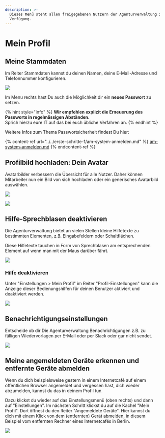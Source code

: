 ```yaml
---
description: >-
  Dieses Menü steht allen freigegebenen Nutzern der Agenturverwaltung zur
  Verfügung.
---
```


# Mein Profil

## Meine Stammdaten

Im Reiter Stammdaten kannst du deinen Namen, deine E-Mail-Adresse und Telefonnummer konfigurieren.

![](../../.gitbook/assets/bildschirmfoto-2020-03-08-um-13.11.16.png)

Im Menu rechts hast Du auch die Möglichkeit dir ein **neues Passwort** zu setzen.&#x20;

{% hint style="info" %}
**Wir empfehlen explizit die Erneuerung des Passworts in regelmässigen Abständen**. \
Sprich hierzu eure IT auf das bei euch übliche Verfahren an.
{% endhint %}

Weitere Infos zum Thema Passwortsicherheit findest Du hier:

{% content-ref url="../../erste-schritte-1/am-system-anmelden.md" %}
[am-system-anmelden.md](../../erste-schritte-1/am-system-anmelden.md)
{% endcontent-ref %}

## Profilbild hochladen: Dein Avatar

Avatarbilder verbessern die Übersicht für alle Nutzer. Daher können Mitarbeiter nun ein Bild von sich hochladen oder ein generisches Avatarbild auswählen.

![](../../.gitbook/assets/bildschirmfoto-2020-03-08-um-13.11.48.png)

![](broken-reference)

## Hilfe-Sprechblasen deaktivieren

Die Agenturverwaltung bietet an vielen Stellen kleine Hilfetexte zu bestimmten Elementen, z.B. Eingabefeldern oder Schaltflächen.

Diese Hilfetexte tauchen in Form von Sprechblasen am entsprechenden Element auf wenn man mit der Maus darüber fährt.

![](../../.gitbook/assets/screen.jpg)

### Hilfe deaktivieren

Unter "Einstellungen > Mein Profil" im Reiter "Profil-Einstellungen" kann die Anzeige dieser Bedienungshilfen für deinen Benutzer aktiviert und deaktiviert werden.

![](../../.gitbook/assets/disable-help.png)

## Benachrichtigungseinstellungen

Entscheide ob dir Die Agenturverwaltung Benachrichtigungen z.B. zu fälligen Wiedervorlagen per E-Mail oder per Slack oder gar nicht sendet.

![](../../.gitbook/assets/bildschirmfoto-2020-03-08-um-13.12.03.png)

## Meine angemeldeten Geräte erkennen und entfernte Geräte abmelden

Wenn du dich beispielsweise gestern in einem Internetcafé auf einem öffentlichen Browser angemeldet  und vergessen hast, dich wieder abzumelden, kannst du das in deinem Profil tun.

Dazu klickst du wieder auf das Einstellungsmenü (oben rechts) und dann auf "Einstellungen". Im nächsten Schritt klickst du auf die Kachel "Mein Profil". Dort öffnest du den Reiter "Angemeldete Geräte". Hier kannst du dich mit einem Klick von dem (entfernten) Gerät abmelden, in diesem Beispiel vom entfernten Rechner eines Internetcafés in Berlin.

![](../../.gitbook/assets/angemeldet.png)
